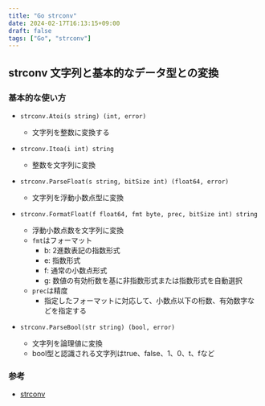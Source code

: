 ```yaml
---
title: "Go strconv"
date: 2024-02-17T16:13:15+09:00
draft: false
tags: ["Go", "strconv"]
---
```


## strconv 文字列と基本的なデータ型との変換

### 基本的な使い方

* `strconv.Atoi(s string) (int, error)`
  * 文字列を整数に変換する

* `strconv.Itoa(i int) string`
  * 整数を文字列に変換
  
* `strconv.ParseFloat(s string, bitSize int) (float64, error)`
  * 文字列を浮動小数点型に変換

* `strconv.FormatFloat(f float64, fmt byte, prec, bitSize int) string`
  * 浮動小数点数を文字列に変換
  * `fmt`はフォーマット
    * b: 2進数表記の指数形式
    * e: 指数形式
    * f: 通常の小数点形式
    * g:  数値の有効桁数を基に非指数形式または指数形式を自動選択
  * `prec`は精度
    * 指定したフォーマットに対応して、小数点以下の桁数、有効数字などを指定する

* `strconv.ParseBool(str string) (bool, error)`
  * 文字列を論理値に変換
  * bool型と認識される文字列はtrue、false、1、0、t、fなど

### 参考

* [strconv](https://pkg.go.dev/strconv)
